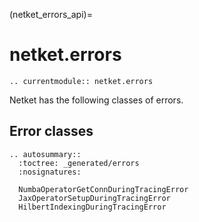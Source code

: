 (netket_errors_api)=
# netket.errors

```{eval-rst}
.. currentmodule:: netket.errors

```

Netket has the following classes of errors.


## Error classes

```{eval-rst}
.. autosummary::
  :toctree: _generated/errors
  :nosignatures:

  NumbaOperatorGetConnDuringTracingError
  JaxOperatorSetupDuringTracingError
  HilbertIndexingDuringTracingError
```
